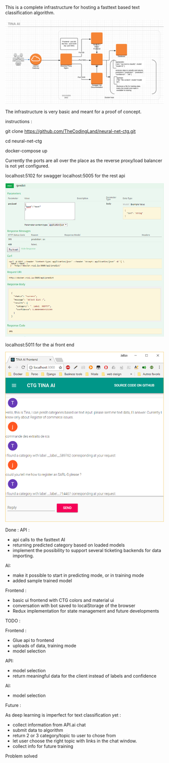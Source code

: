 This is a complete infrastructure for hosting a fasttext based text classification algorithm.

![alt text](https://github.com/TheCodingLand/neural-net-ctg/blob/master/architecture.png?raw=true)

The infrastructure is very basic and meant for a proof of concept.

instructions : 

git clone https://github.com/TheCodingLand/neural-net-ctg.git

cd neural-net-ctg

docker-compose up

Currently the ports are all over the place as the reverse proxy/load balancer is not yet configured.

localhost:5102 for swagger
localhost:5005 for the rest api

![alt text](https://github.com/TheCodingLand/neural-net-ctg/blob/master/restapi.png?raw=true)



localhost:5011 for the ai front end

![alt text](https://github.com/TheCodingLand/neural-net-ctg/blob/master/tinaaifrontend-wip.png?raw=true)

Done : 
API :
- api calls to the fasttext AI
- returning predicted category based on loaded models
- implement the possibility to support several ticketing backends for data importing.

AI:
- make it possible to start in predicting mode, or in training mode
- added sample trained model

Frontend : 
- basic ui frontend with CTG colors and material ui
- conversation with bot saved to localStorage of the browser
- Redux implementation for state management and future developments

TODO :

Frontend : 
- Glue api to frontend
- uploads of data, training mode
- model selection


API:
- model selection
- return meaningful data for the client instead of labels and confidence

AI:
- model selection
 
Future :

As deep learning is imperfect for text classification yet :

- collect information from API.ai chat 
- submit data to algorithm
- return 2 or 3 category/topic to user to chose from
- let user choose the right topic with links in the chat window.
- collect info for future training


Problem solved

